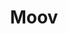 ---
git: https://github.com/moov-io
linkedin: https://linkedin.com/company/moov-io
logohandle: moovio
sort: moov
title: Moov
twitter: https://x.com/moov_io
website: https://moov.io/
---